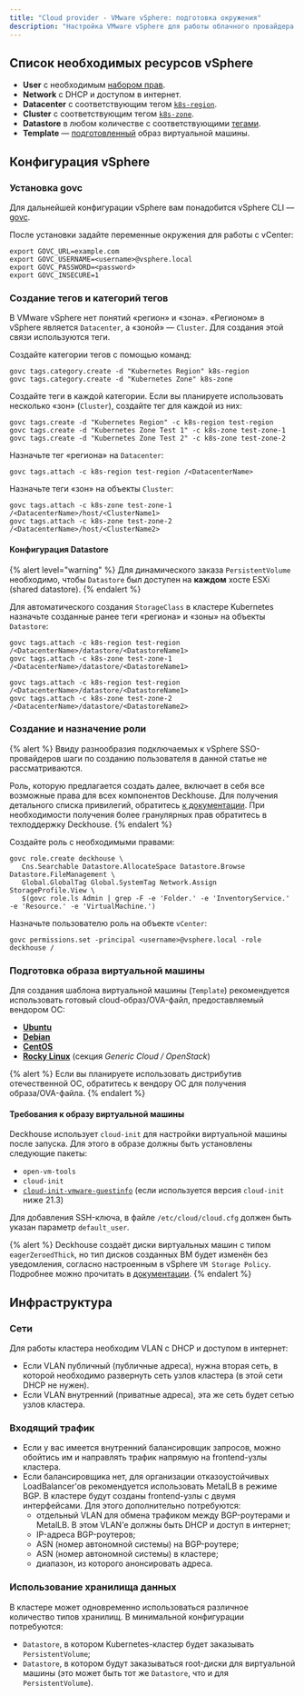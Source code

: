 ```yaml
---
title: "Cloud provider - VMware vSphere: подготовка окружения"
description: "Настройка VMware vSphere для работы облачного провайдера Deckhouse."
---
```


<!-- АВТОР! Не забудь актуализировать getting started, если это необходимо -->

## Список необходимых ресурсов vSphere

* **User** с необходимым [набором прав](#создание-и-назначение-роли).
* **Network** с DHCP и доступом в интернет.
* **Datacenter** с соответствующим тегом [`k8s-region`](#создание-тегов-и-категорий-тегов).
* **Cluster** с соответствующим тегом [`k8s-zone`](#создание-тегов-и-категорий-тегов).
* **Datastore** в любом количестве с соответствующими [тегами](#конфигурация-datastore).
* **Template** — [подготовленный](#подготовка-образа-виртуальной-машины) образ виртуальной машины.

## Конфигурация vSphere

### Установка govc

Для дальнейшей конфигурации vSphere вам понадобится vSphere CLI — [govc](https://github.com/vmware/govmomi/tree/master/govc#installation).

После установки задайте переменные окружения для работы с vCenter:

```shell
export GOVC_URL=example.com
export GOVC_USERNAME=<username>@vsphere.local
export GOVC_PASSWORD=<password>
export GOVC_INSECURE=1
```

### Создание тегов и категорий тегов

В VMware vSphere нет понятий «регион» и «зона». «Регионом» в vSphere является `Datacenter`, а «зоной» — `Cluster`. Для создания этой связи используются теги.

Создайте категории тегов с помощью команд:

```shell
govc tags.category.create -d "Kubernetes Region" k8s-region
govc tags.category.create -d "Kubernetes Zone" k8s-zone
```

Создайте теги в каждой категории. Если вы планируете использовать несколько «зон» (`Cluster`), создайте тег для каждой из них:

```shell
govc tags.create -d "Kubernetes Region" -c k8s-region test-region
govc tags.create -d "Kubernetes Zone Test 1" -c k8s-zone test-zone-1
govc tags.create -d "Kubernetes Zone Test 2" -c k8s-zone test-zone-2
```

Назначьте тег «региона» на `Datacenter`:

```shell
govc tags.attach -c k8s-region test-region /<DatacenterName>
```

Назначьте теги «зон» на объекты `Cluster`:

```shell
govc tags.attach -c k8s-zone test-zone-1 /<DatacenterName>/host/<ClusterName1>
govc tags.attach -c k8s-zone test-zone-2 /<DatacenterName>/host/<ClusterName2>
```

#### Конфигурация Datastore

{% alert level="warning" %}
Для динамического заказа `PersistentVolume` необходимо, чтобы `Datastore` был доступен на **каждом** хосте ESXi (shared datastore).
{% endalert %}

Для автоматического создания `StorageClass` в кластере Kubernetes назначьте созданные ранее теги «региона» и «зоны» на объекты `Datastore`:

```shell
govc tags.attach -c k8s-region test-region /<DatacenterName>/datastore/<DatastoreName1>
govc tags.attach -c k8s-zone test-zone-1 /<DatacenterName>/datastore/<DatastoreName1>

govc tags.attach -c k8s-region test-region /<DatacenterName>/datastore/<DatastoreName1>
govc tags.attach -c k8s-zone test-zone-2 /<DatacenterName>/datastore/<DatastoreName2>
```

### Создание и назначение роли

{% alert %}
Ввиду разнообразия подключаемых к vSphere SSO-провайдеров шаги по созданию пользователя в данной статье не рассматриваются.

Роль, которую предлагается создать далее, включает в себя все возможные права для всех компонентов Deckhouse.
Для получения детального списка привилегий, обратитесь [к документации](/products/kubernetes-platform/documentation/v1/modules/030-cloud-provider-vsphere/configuration.html#список-необходимых-привилегий).
При необходимости получения более гранулярных прав обратитесь в техподдержку Deckhouse.
{% endalert %}

Создайте роль с необходимыми правами:

```shell
govc role.create deckhouse \
   Cns.Searchable Datastore.AllocateSpace Datastore.Browse Datastore.FileManagement \
   Global.GlobalTag Global.SystemTag Network.Assign StorageProfile.View \
   $(govc role.ls Admin | grep -F -e 'Folder.' -e 'InventoryService.' -e 'Resource.' -e 'VirtualMachine.')
```

Назначьте пользователю роль на объекте `vCenter`:

```shell
govc permissions.set -principal <username>@vsphere.local -role deckhouse /
```

### Подготовка образа виртуальной машины

Для создания шаблона виртуальной машины (`Template`) рекомендуется использовать готовый cloud-образ/OVA-файл, предоставляемый вендором ОС:

* [**Ubuntu**](https://cloud-images.ubuntu.com/)
* [**Debian**](https://cloud.debian.org/images/cloud/)
* [**CentOS**](https://cloud.centos.org/)
* [**Rocky Linux**](https://rockylinux.org/alternative-images/) (секция *Generic Cloud / OpenStack*)

{% alert %}
Если вы планируете использовать дистрибутив отечественной ОС, обратитесь к вендору ОС для получения образа/OVA-файла.
{% endalert %}

#### Требования к образу виртуальной машины

Deckhouse использует `cloud-init` для настройки виртуальной машины после запуска. Для этого в образе должны быть установлены следующие пакеты:

* `open-vm-tools`
* `cloud-init`
* [`cloud-init-vmware-guestinfo`](https://github.com/vmware-archive/cloud-init-vmware-guestinfo#installation) (если используется версия `cloud-init` ниже 21.3)

Для добавления SSH-ключа, в файле `/etc/cloud/cloud.cfg` должен быть указан параметр `default_user`.

{% alert %}
Deckhouse создаёт диски виртуальных машин с типом `eagerZeroedThick`, но тип дисков созданных ВМ будет изменён без уведомления, согласно настроенным в vSphere `VM Storage Policy`.
Подробнее можно прочитать в [документации](https://github.com/hashicorp/terraform-provider-vsphere/blob/main/website/docs/r/virtual_machine.html.markdown#virtual-disk-provisioning-policies).
{% endalert %}

## Инфраструктура

### Сети

Для работы кластера необходим VLAN с DHCP и доступом в интернет:
* Если VLAN публичный (публичные адреса), нужна вторая сеть, в которой необходимо развернуть сеть узлов кластера (в этой сети DHCP не нужен).
* Если VLAN внутренний (приватные адреса), эта же сеть будет сетью узлов кластера.

### Входящий трафик

* Если у вас имеется внутренний балансировщик запросов, можно обойтись им и направлять трафик напрямую на frontend-узлы кластера.
* Если балансировщика нет, для организации отказоустойчивых LoadBalancer'ов рекомендуется использовать MetalLB в режиме BGP. В кластере будут созданы frontend-узлы с двумя интерфейсами. Для этого дополнительно потребуются:
  * отдельный VLAN для обмена трафиком между BGP-роутерами и MetalLB. В этом VLAN'e должны быть DHCP и доступ в интернет;
  * IP-адреса BGP-роутеров;
  * ASN (номер автономной системы) на BGP-роутере;
  * ASN (номер автономной системы) в кластере;
  * диапазон, из которого анонсировать адреса.

### Использование хранилища данных

В кластере может одновременно использоваться различное количество типов хранилищ. В минимальной конфигурации потребуются:
* `Datastore`, в котором Kubernetes-кластер будет заказывать `PersistentVolume`;
* `Datastore`, в котором будут заказываться root-диски для виртуальной машины (это может быть тот же `Datastore`, что и для `PersistentVolume`).
